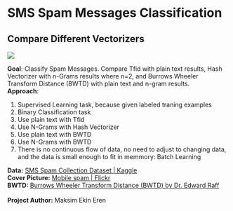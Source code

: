 # SMS Spam Messages Classification 
## Compare Different Vectorizers

![](spam.jpg)

**Goal**: Classify Spam Messages. Compare Tfid with plain text results, Hash Vectorizer with n-Grams results where n=2, and Burrows Wheeler Transform Distance (BWTD) with plain text and n-gram results.<br>
**Approach**:
<ol>
    <li>Supervised Learning task, because given labeled traning examples</li>
    <li>Binary Classification task</li>
    <li>Use plain text with Tfid</li>
    <li>Use N-Grams with Hash Vectorizer</li>
    <li>Use plain text with BWTD</li>
    <li>Use N-Grams with BWTD</li>
    <li>There is no continuous flow of data, no need to adjust to changing data, and the data is small enough to fit in memmory: Batch Learning</li>
</ol>

**Data:** [SMS Spam Collection Dataset | Kaggle](https://www.kaggle.com/uciml/sms-spam-collection-dataset)<br>
**Cover Picture:** [Mobile spam | Flickr](https://www.flickr.com/photos/christiaancolen/20796966373)<br>
**BWTD:** [Burrows Wheeler Transform Distance (BWTD) by Dr. Edward Raff](https://github.com/EdwardRaff/pyBWMD)<br><br>
**Project Author:** Maksim Ekin Eren
